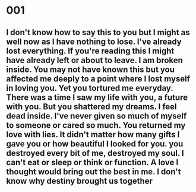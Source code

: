 # 001

## **I don't know how to say this to you but I might as well now as I have nothing to lose. I've already lost everything. If you're reading this I might have already left or about to leave. I am broken inside. You may not have known this but you affected me deeply to a point where I lost myself in loving you. Yet you tortured me everyday. There was a time I saw my life with you, a future with you. But you shattered my dreams. I feel dead inside. I've never given so much of myself to someone or cared so much. You returned my love with lies. It didn't matter how many gifts I gave you or how beautiful I looked for you. you destroyed every bit of me, destroyed my soul. I can't eat or sleep or think or function. A love I thought would bring out the best in me. I don't know why destiny brought us together**